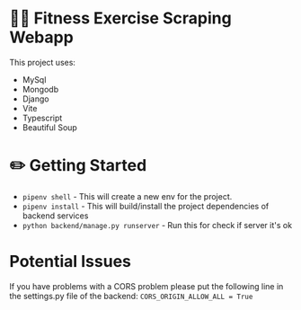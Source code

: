 # 🏋️‍♂️ Fitness Exercise Scraping Webapp
This project uses:
- MySql
- Mongodb
- Django
- Vite
- Typescript
- Beautiful Soup

# ✏️ Getting Started

- `pipenv shell` - This will create a new env for the project.
- `pipenv install` - This will build/install the project dependencies of backend services
- `python backend/manage.py runserver` - Run this for check if server it's ok

# Potential Issues
If you have problems with a CORS problem please put the following line in the settings.py file of the backend:
`CORS_ORIGIN_ALLOW_ALL = True`

